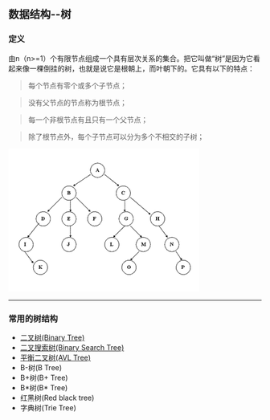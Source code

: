 ## 数据结构--树
### 定义
由n（n>=1）个有限节点组成一个具有层次关系的集合。把它叫做“树”是因为它看起来像一棵倒挂的树，也就是说它是根朝上，而叶朝下的。它具有以下的特点：
> 每个节点有零个或多个子节点；

> 没有父节点的节点称为根节点；

> 每一个非根节点有且只有一个父节点；

> 除了根节点外，每个子节点可以分为多个不相交的子树；

![树结构](../../imgs/tree.png "树结构")

---

### 常用的树结构
- [二叉树(Binary Tree)](1.binaryTree.md)
- [二叉搜索树(Binary Search Tree)](2.binarySearchTree.md)
- [平衡二叉树(AVL Tree)](3.AVLTree.md)
- B-树(B Tree)
- B+树(B+ Tree)
- B\*树(B\* Tree)
- 红黑树(Red black tree)
- 字典树(Trie Tree)